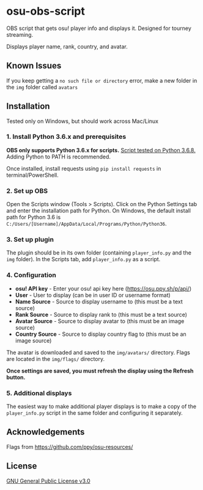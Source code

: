 # osu-obs-script
OBS script that gets osu! player info and displays it. Designed for tourney streaming.

Displays player name, rank, country, and avatar.

## Known Issues
If you keep getting a `no such file or directory` error, make a new folder in the `img` folder called `avatars`

## Installation
Tested only on Windows, but should work across Mac/Linux

### 1. Install Python 3.6.x and prerequisites
**OBS only supports Python 3.6.x for scripts.** [Script tested on Python 3.6.8.](https://www.python.org/downloads/release/python-368/) Adding Python to PATH is recommended.

Once installed, install requests using `pip install requests` in terminal/PowerShell.

### 2. Set up OBS
Open the Scripts window (Tools > Scripts). Click on the Python Settings tab and enter the installation path for Python. On Windows, the default install path for Python 3.6 is `C:/Users/[Username]/AppData/Local/Programs/Python/Python36`.

### 3. Set up plugin
The plugin should be in its own folder (containing `player_info.py` and the `img` folder). In the Scripts tab, add `player_info.py` as a script.

### 4. Configuration
* **osu! API key** - Enter your osu! api key here (https://osu.ppy.sh/p/api/)
* **User** - User to display (can be in user ID or username format)
* **Name Source** - Source to display username to (this must be a text source)
* **Rank Source** - Source to display rank to (this must be a text source)
* **Avatar Source** - Source to display avatar to (this must be an image source)
* **Country Source** - Source to display country flag to (this must be an image source)

The avatar is downloaded and saved to the `img/avatars/` directory. Flags are located in the `img/flags/` directory.

**Once settings are saved, you must refresh the display using the Refresh button.**

### 5. Additional displays
The easiest way to make additional player displays is to make a copy of the `player_info.py` script in the same folder and configuring it separately.

## Acknowledgements
Flags from https://github.com/ppy/osu-resources/

## License
[GNU General Public License v3.0](https://github.com/ceIery/osu-obs-script/blob/master/LICENSE)
